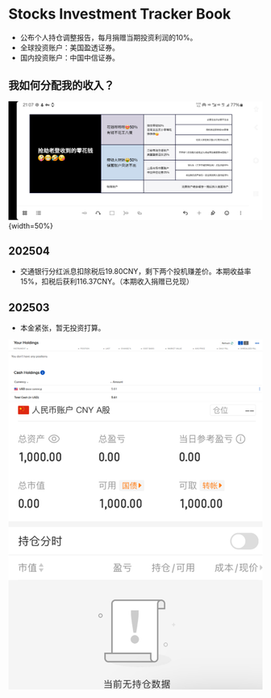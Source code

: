 # Stocks Investment Tracker Book

* 公布个人持仓调整报告，每月捐赠当期投资利润的10%。
* 全球投资账户：美国盈透证券。
* 国内投资账户：中国中信证券。

## 我如何分配我的收入？

![](R01Files/R01filesmoneyasset.jpg){width=50%}

## 202504

* 交通银行分红派息扣除税后19.80CNY，剩下两个投机赚差价。本期收益率15%，扣税后获利116.37CNY。（本期收入捐赠已兑现）

## 202503

* 本金紧张，暂无投资打算。

![](R01Files/R0120250301.png)
![](R01Files/R0120250302.png)
